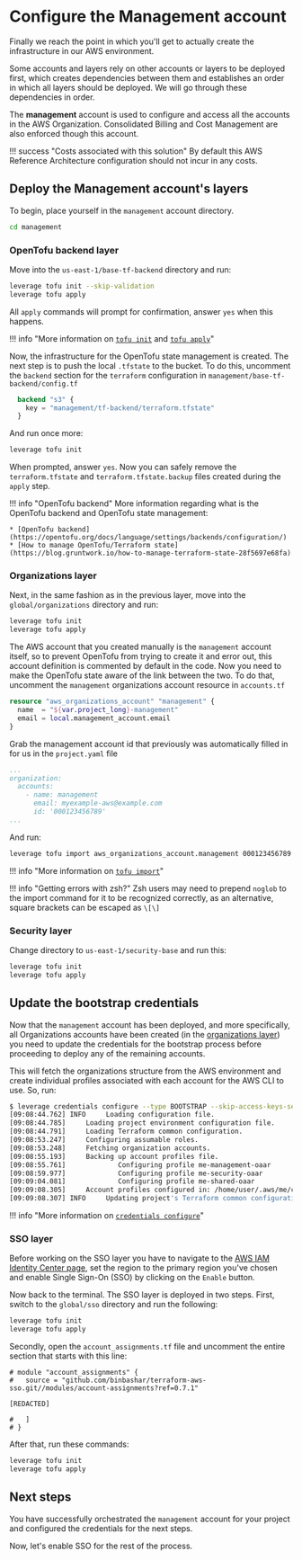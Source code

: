 # Configure the Management account
Finally we reach the point in which you'll get to actually create the infrastructure in our AWS environment.

Some accounts and layers rely on other accounts or layers to be deployed first, which creates dependencies between them and establishes an order in which all layers should be deployed. We will go through these dependencies in order.

The **management** account is used to configure and access all the accounts in the AWS Organization. Consolidated Billing and Cost Management are also enforced though this account.

!!! success "Costs associated with this solution"
    By default this AWS Reference Architecture configuration should not incur in any costs.

## Deploy the Management account's layers
To begin, place yourself in the `management` account directory.
``` bash
cd management
```

### OpenTofu backend layer
Move into the `us-east-1/base-tf-backend` directory and run:
``` bash
leverage tofu init --skip-validation
leverage tofu apply
```

All `apply` commands will prompt for confirmation, answer `yes` when this happens.

!!! info "More information on [`tofu init`](/user-guide/leverage-cli/reference/tofu#init) and [`tofu apply`](/user-guide/leverage-cli/reference/tofu#apply)"

Now, the infrastructure for the OpenTofu state management is created. The next step is to push the local `.tfstate` to the bucket. To do this, uncomment the `backend` section for the `terraform` configuration in `management/base-tf-backend/config.tf`

``` terraform
  backend "s3" {
    key = "management/tf-backend/terraform.tfstate"
  }
```

And run once more:
``` bash
leverage tofu init
```

When prompted, answer `yes`. Now you can safely remove the `terraform.tfstate` and `terraform.tfstate.backup` files created during the `apply` step.

!!! info "OpenTofu backend"
    More information regarding what is the OpenTofu backend and OpenTofu state management:

    * [OpenTofu backend](https://opentofu.org/docs/language/settings/backends/configuration/)
    * [How to manage OpenTofu/Terraform state](https://blog.gruntwork.io/how-to-manage-terraform-state-28f5697e68fa)

### Organizations layer
Next, in the same fashion as in the previous layer, move into the `global/organizations` directory and run:
``` bash
leverage tofu init
leverage tofu apply
```

The AWS account that you created manually is the `management` account itself, so to prevent OpenTofu from trying to create it and error out, this account definition is commented by default in the code. Now you need to make the OpenTofu state aware of the link between the two. To do that, uncomment the `management` organizations account resource in `accounts.tf`

``` terraform
resource "aws_organizations_account" "management" {
  name  = "${var.project_long}-management"
  email = local.management_account.email
}
```

Grab the management account id that previously was automatically filled in for us in the `project.yaml` file

``` yaml
...
organization:
  accounts:
    - name: management
      email: myexample-aws@example.com
      id: '000123456789'
...
```

And run:
``` bash
leverage tofu import aws_organizations_account.management 000123456789
```

!!! info "More information on [`tofu import`](/user-guide/leverage-cli/reference/tofu#import)"

!!! info "Getting errors with zsh?"
    Zsh users may need to prepend `noglob` to the import command for it to be recognized correctly, as an alternative, square brackets can be escaped as `\[\]`

### Security layer
Change directory to `us-east-1/security-base` and run this:
``` bash
leverage tofu init
leverage tofu apply
```

## Update the bootstrap credentials
Now that the `management` account has been deployed, and more specifically, all Organizations accounts have been created (in the [organizations layer](#organizations-layer)) you need to update the credentials for the bootstrap process before proceeding to deploy any of the remaining accounts.

This will fetch the organizations structure from the AWS environment and create individual profiles associated with each account for the AWS CLI to use. So, run:
``` bash
$ leverage credentials configure --type BOOTSTRAP --skip-access-keys-setup
[09:08:44.762] INFO     Loading configuration file.
[09:08:44.785]     Loading project environment configuration file.
[09:08:44.791]     Loading Terraform common configuration.
[09:08:53.247]     Configuring assumable roles.
[09:08:53.248]     Fetching organization accounts.
[09:08:55.193]     Backing up account profiles file.
[09:08:55.761]             Configuring profile me-management-oaar
[09:08:59.977]             Configuring profile me-security-oaar
[09:09:04.081]             Configuring profile me-shared-oaar
[09:09:08.305]     Account profiles configured in: /home/user/.aws/me/config
[09:09:08.307] INFO     Updating project's Terraform common configuration.
```

!!! info "More information on [`credentials configure`](/user-guide/leverage-cli/reference/credentials#configure)"

### SSO layer
Before working on the SSO layer you have to navigate to the [AWS IAM Identity Center page](https://console.aws.amazon.com/singlesignon/), set the region to the primary region you've chosen and enable Single Sign-On (SSO) by clicking on the `Enable` button.

Now back to the terminal. The SSO layer is deployed in two steps. First, switch to the `global/sso` directory and run the following:
``` bash
leverage tofu init
leverage tofu apply
```

Secondly, open the `account_assignments.tf` file and uncomment the entire section that starts with this line:
```
# module "account_assignments" {
#   source = "github.com/binbashar/terraform-aws-sso.git//modules/account-assignments?ref=0.7.1"

[REDACTED]

#   ]
# }
```

After that, run these commands:
``` bash
leverage tofu init
leverage tofu apply
```

## Next steps
You have successfully orchestrated the `management` account for your project and configured the credentials for the next steps.

Now, let's enable SSO for the rest of the process.
